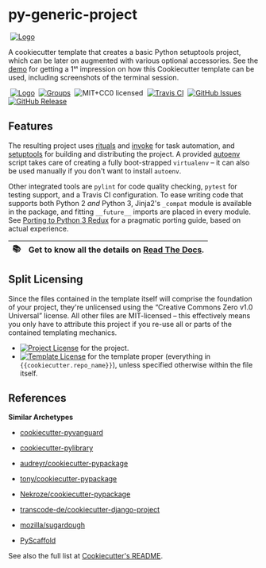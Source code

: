 # py-generic-project

 [![Logo](https://raw.githubusercontent.com/Springerle/py-generic-project/master/docs/img/logo.png)](https://py-generic-project.readthedocs.org/)

A cookiecutter template that creates a basic Python setuptools project,
which can be later on augmented with various optional accessories.
See the [demo](https://github.com/Springerle/py-generic-project/tree/master/demo)
for getting a 1ˢᵗ impression on how this Cookiecutter template can be used,
including screenshots of the terminal session.

 [![Logo](https://raw.github.com/Springerle/springerle.github.io/master/static/img/logo-64.png)](http://springerle.github.io/)
 [![Groups](https://img.shields.io/badge/Google_groups-springerle--users-orange.svg)](https://groups.google.com/forum/#!forum/springerle-users)
 ![MIT+CC0 licensed](http://img.shields.io/badge/license-MIT+CC0-red.svg)
 [![Travis CI](https://api.travis-ci.org/Springerle/py-generic-project.svg)](https://travis-ci.org/Springerle/py-generic-project)
 [![GitHub Issues](https://img.shields.io/github/issues/Springerle/py-generic-project.svg)](https://github.com/Springerle/py-generic-project/issues)
 [![GitHub Release](https://img.shields.io/github/release/Springerle/py-generic-project.svg)](https://github.com/Springerle/py-generic-project/releases)


## Features

The resulting project uses
[rituals](https://github.com/jhermann/rituals)
and [invoke](https://github.com/pyinvoke/invoke/)
for task automation, and
[setuptools](https://bitbucket.org/pypa/setuptools)
for building and distributing the project.
A provided [autoenv](https://github.com/kennethreitz/autoenv) script takes care
of creating a fully boot-strapped `virtualenv` – it can also be used manually
if you don't want to install `autoenv`.

Other integrated tools are `pylint` for code quality checking,
`pytest` for testing support, and a Travis CI configuration.
To ease writing code that supports both Python 2 _and_ Python 3,
Jinja2's `_compat` module is available in the package, and fitting
``__future__`` imports are placed in every module.
See [Porting to Python 3 Redux](http://lucumr.pocoo.org/2013/5/21/porting-to-python-3-redux/)
for a pragmatic porting guide, based on actual experience.

:books: | Get to know all the details on [Read The Docs](https://py-generic-project.readthedocs.org/).
----: | :----


## Split Licensing

Since the files contained in the template itself will comprise the foundation of your project,
they're unlicensed using the “Creative Commons Zero v1.0 Universal” license.
All other files are MIT-licensed – this effectively means you only have to attribute this project
if you re-use all or parts of the contained templating mechanics.

* [![Project License](http://img.shields.io/badge/license-MIT-red.svg)](https://github.com/Springerle/py-generic-project/blob/master/LICENSE_MIT) for the project.
* [![Template License](http://img.shields.io/badge/license-CC0-blue.svg)](https://github.com/Springerle/py-generic-project/blob/master/LICENSE_CC0) for the template proper (everything in `{{cookiecutter.repo_name}}`), unless specified otherwise within the file itself.


## References

**Similar Archetypes**

* [cookiecutter-pyvanguard](https://github.com/robinandeer/cookiecutter-pyvanguard)
* [cookiecutter-pylibrary](https://github.com/ionelmc/cookiecutter-pylibrary)
* [audreyr/cookiecutter-pypackage](https://github.com/audreyr/cookiecutter-pypackage)
* [tony/cookiecutter-pypackage](https://github.com/tony/cookiecutter-pypackage)
* [Nekroze/cookiecutter-pypackage](https://github.com/Nekroze/cookiecutter-pypackage)
* [transcode-de/cookiecutter-django-project](https://github.com/transcode-de/cookiecutter-django-project)
* [mozilla/sugardough](https://github.com/mozilla/sugardough)

* [PyScaffold](https://github.com/blue-yonder/pyscaffold)

See also the full list at [Cookiecutter's README](https://github.com/audreyr/cookiecutter#python).
